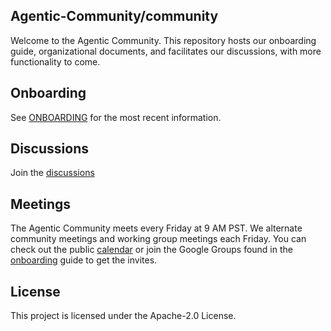 ## Agentic-Community/community

Welcome to the Agentic Community. This repository hosts our onboarding guide, organizational documents, and facilitates
our discussions, with more functionality to come.

## Onboarding

See [ONBOARDING](ONBOARDING.md) for the most recent information.

## Discussions

Join the [discussions](https://github.com/agentic-community/community/discussions)

## Meetings

The Agentic Community meets every Friday at 9 AM PST. We alternate community meetings and working group meetings each
Friday. You can check out the
public [calendar](https://calendar.google.com/calendar/u/0/embed?src=c_c2c61707db4ec15fc107e5d0f2e18714f06fe8b12c85812f0c6b99321ae4d354@group.calendar.google.com&ctz=America/Los_Angeles)
or join the Google Groups found in the [onboarding](ONBOARDING.md) guide to get the invites.

## License

This project is licensed under the Apache-2.0 License.

